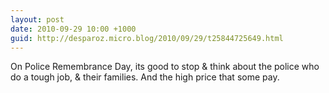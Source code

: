 ```yaml
---
layout: post
date: 2010-09-29 10:00 +1000
guid: http://desparoz.micro.blog/2010/09/29/t25844725649.html
---
```

On Police Remembrance Day, its good to stop &amp; think about the police who do a tough job, &amp; their families. And the high price that some pay.
